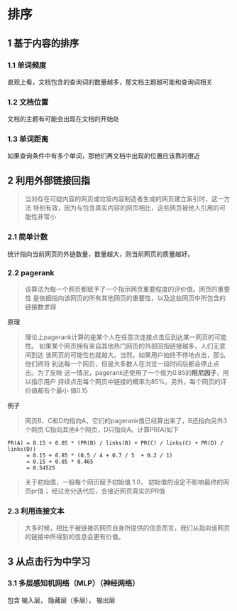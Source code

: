 # 排序

## 1 基于内容的排序

### 1.1 单词频度

直观上看，文档包含的查询词的数量越多，那文档主题越可能和查询词相关

### 1.2 文档位置

文档的主题有可能会出现在文档的开始处

### 1.3 单词距离

如果查询条件中有多个单词，那他们再文档中出现的位置应该靠的很近

## 2 利用外部链接回指

>当对存在可疑内容的网页或垃圾内容制造者生成的网页建立索引时，这一方法
>特别有效，因为与包含真实内容的网页相比，这些网页被他人引用的可能性非常小

### 2.1 简单计数

统计指向当前网页的外链数量，数量越大，则当前网页的质量越好。

### 2.2 pagerank

> 该算法为每一个网页都赋予了一个指示网页重要程度的评价值。网页的重要性
> 是依据指向该网页的所有其他网页的重要性，以及这些网页中所包含的链接数求得

原理

> 理论上pagerank计算的是某个人在任意次连接点击后到达某一网页的可能性。
> 如果某个网页拥有来自其他热门网页的外部回指链接越多，人们无意间到达
> 该网页的可能性也就越大。当然，如果用户始终不停地点击，那么他们终将
> 到达每一个网页，但是大多数人在浏览一段时间后都会停止点击。为了反映
> 这一情况，pagerank还使用了一个值为0.85的**阻尼因子**，用以指示用户
> 持续点击每个网页中链接的概率为85%。另外，每个网页的评价值都有个最小
> 值0.15


例子

> 网页B、C和D均指向A，它们的pagerank值已经算出来了，B还指向另外3个网页
> C指向其他4个网页，D只指向A。计算PR(A)如下
> 
    PR(A) = 0.15 + 0.85 * (PR(B) / links(B) + PR(C) / links(C) + PR(D) / links(D))
          = 0.15 + 0.85 * (0.5 / 4 + 0.7 / 5  + 0.2 / 1)
          = 0.15 + 0.85 * 0.465
          = 0.54525

> 关于初始值，一般每个网页赋予初始值 1.0， 初始值的设定不影响最终的网页pr值；
> 经过充分迭代后，会接近网页真实的PR值

### 2.3 利用连接文本

> 大多时候，相比于被链接的网页自身所提供的信息而言，我们从指向该网页
> 的链接中所得到的信息会更有价值。

## 3 从点击行为中学习

### 3.1 多层感知机网络（MLP）（神经网络）

包含 输入层， 隐藏层（多层）， 输出层

